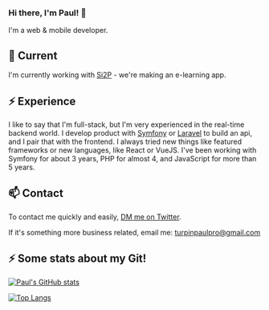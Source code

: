 ### Hi there, I'm Paul! 👋

I'm a web & mobile developer. 

## 🔭 Current

I'm currently working with [Si2P](https://www.centre-formation-securite.fr/) - we're making an e-learning app. 

## ⚡️ Experience

I like to say that I'm full-stack, but I'm very experienced in the real-time backend world. I develop product with [Symfony](https://symfony.com/) or [Laravel](https://laravel.com/) to build an api, and I pair that with the frontend. I always tried new things like featured frameworks or new languages, like React or VueJS.
I've been working with Symfony for about 3 years, PHP for almost 4, and JavaScript for more than 5 years.

## 📫 Contact

To contact me quickly and easily, [DM me on Twitter](https://twitter.com/DruxysPT).

If it's something more business related, email me: turpinpaulpro@gmail.com

## ⚡ Some stats about my Git! 

[![Paul's GitHub stats](https://github-readme-stats.vercel.app/api?username=Druxys&theme=gruvbox)](https://github.com/Druxys/)

[![Top Langs](https://github-readme-stats.vercel.app/api/top-langs/?username=Druxys&theme=gruvbox&layout=compact)](https://github.com/Druxys/)
